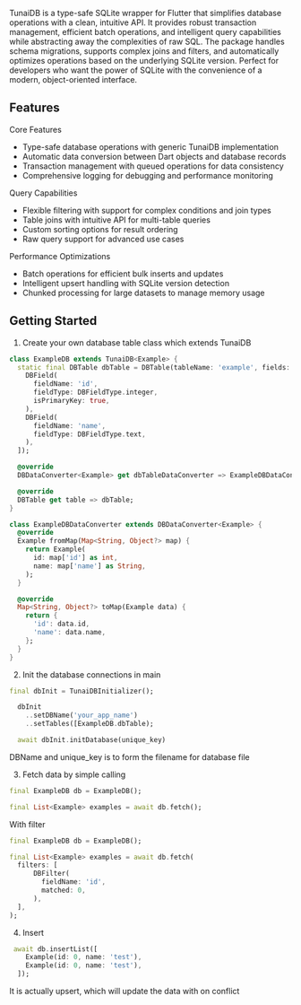 <!--
This README describes the package. If you publish this package to pub.dev,
this README's contents appear on the landing page for your package.

For information about how to write a good package README, see the guide for
[writing package pages](https://dart.dev/guides/libraries/writing-package-pages).

For general information about developing packages, see the Dart guide for
[creating packages](https://dart.dev/guides/libraries/create-library-packages)
and the Flutter guide for
[developing packages and plugins](https://flutter.dev/developing-packages).
-->

TunaiDB is a type-safe SQLite wrapper for Flutter that simplifies database operations with a clean, intuitive API. It provides robust transaction management, efficient batch operations, and intelligent query capabilities while abstracting away the complexities of raw SQL. The package handles schema migrations, supports complex joins and filters, and automatically optimizes operations based on the underlying SQLite version. Perfect for developers who want the power of SQLite with the convenience of a modern, object-oriented interface.

## Features

Core Features
- Type-safe database operations with generic TunaiDB<T> implementation
- Automatic data conversion between Dart objects and database records
- Transaction management with queued operations for data consistency
- Comprehensive logging for debugging and performance monitoring
  
Query Capabilities
- Flexible filtering with support for complex conditions and join types
- Table joins with intuitive API for multi-table queries
- Custom sorting options for result ordering
- Raw query support for advanced use cases
  
Performance Optimizations
- Batch operations for efficient bulk inserts and updates
- Intelligent upsert handling with SQLite version detection
- Chunked processing for large datasets to manage memory usage
  

## Getting Started

1. Create your own database table class which extends TunaiDB 

```dart
class ExampleDB extends TunaiDB<Example> {
  static final DBTable dbTable = DBTable(tableName: 'example', fields: [
    DBField(
      fieldName: 'id',
      fieldType: DBFieldType.integer,
      isPrimaryKey: true,
    ),
    DBField(
      fieldName: 'name',
      fieldType: DBFieldType.text,
    ),
  ]);

  @override
  DBDataConverter<Example> get dbTableDataConverter => ExampleDBDataConverter();

  @override
  DBTable get table => dbTable;
}

class ExampleDBDataConverter extends DBDataConverter<Example> {
  @override
  Example fromMap(Map<String, Object?> map) {
    return Example(
      id: map['id'] as int,
      name: map['name'] as String,
    );
  }

  @override
  Map<String, Object?> toMap(Example data) {
    return {
      'id': data.id,
      'name': data.name,
    };
  }
}
```

2. Init the database connections in main

```dart
final dbInit = TunaiDBInitializer();

  dbInit
    ..setDBName('your_app_name')
    ..setTables([ExampleDB.dbTable);

  await dbInit.initDatabase(unique_key)
```

DBName and unique_key is to form the filename for database file

3. Fetch data by simple calling

```dart
final ExampleDB db = ExampleDB();

final List<Example> examples = await db.fetch();
```

With filter

```dart
final ExampleDB db = ExampleDB();

final List<Example> examples = await db.fetch(
  filters: [
      DBFilter(
        fieldName: 'id',
        matched: 0,
      ),
  ],
);
```

4. Insert 

```dart
 await db.insertList([
    Example(id: 0, name: 'test'),
    Example(id: 0, name: 'test'),
  ]);
```

It is actually upsert, which will update the data with on conflict


